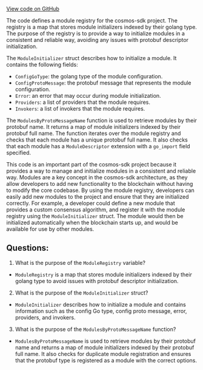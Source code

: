 [View code on GitHub](https://github.com/cosmos/cosmos-sdk/blob/main/core/internal/registry.go)

The code defines a module registry for the cosmos-sdk project. The registry is a map that stores module initializers indexed by their golang type. The purpose of the registry is to provide a way to initialize modules in a consistent and reliable way, avoiding any issues with protobuf descriptor initialization.

The `ModuleInitializer` struct describes how to initialize a module. It contains the following fields:

- `ConfigGoType`: the golang type of the module configuration.
- `ConfigProtoMessage`: the protobuf message that represents the module configuration.
- `Error`: an error that may occur during module initialization.
- `Providers`: a list of providers that the module requires.
- `Invokers`: a list of invokers that the module requires.

The `ModulesByProtoMessageName` function is used to retrieve modules by their protobuf name. It returns a map of module initializers indexed by their protobuf full name. The function iterates over the module registry and checks that each module has a unique protobuf full name. It also checks that each module has a `ModuleDescriptor` extension with a `go_import` field specified.

This code is an important part of the cosmos-sdk project because it provides a way to manage and initialize modules in a consistent and reliable way. Modules are a key concept in the cosmos-sdk architecture, as they allow developers to add new functionality to the blockchain without having to modify the core codebase. By using the module registry, developers can easily add new modules to the project and ensure that they are initialized correctly. For example, a developer could define a new module that provides a custom consensus algorithm, and register it with the module registry using the `ModuleInitializer` struct. The module would then be initialized automatically when the blockchain starts up, and would be available for use by other modules.
## Questions: 
 1. What is the purpose of the `ModuleRegistry` variable?
- `ModuleRegistry` is a map that stores module initializers indexed by their golang type to avoid issues with protobuf descriptor initialization.

2. What is the purpose of the `ModuleInitializer` struct?
- `ModuleInitializer` describes how to initialize a module and contains information such as the config Go type, config proto message, error, providers, and invokers.

3. What is the purpose of the `ModulesByProtoMessageName` function?
- `ModulesByProtoMessageName` is used to retrieve modules by their protobuf name and returns a map of module initializers indexed by their protobuf full name. It also checks for duplicate module registration and ensures that the protobuf type is registered as a module with the correct options.